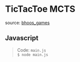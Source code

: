 # TicTacToe MCTS
source: [bhoos_games](https://github.com/Bhoos/tic-tac-toe)
## Javascript
  > Code: `main.js`  
  > `$ node main.js`

